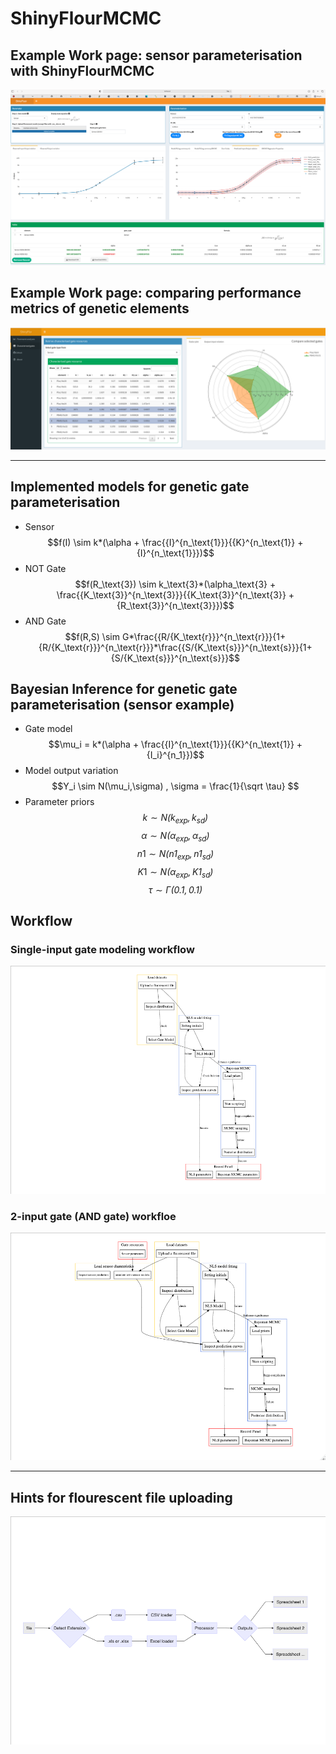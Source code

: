 # ShinyFlourMCMC

## Example Work page: sensor parameterisation with ShinyFlourMCMC
![example work page](https://github.com/lynceuslq/ShinyFlourMCMC/blob/main/www/exampleworkpage.png)

## Example Work page: comparing performance metrics of genetic elements
![Compare radar](https://github.com/lynceuslq/ShinyFlourMCMC/blob/main/www/radar_compare.png)

****

## Implemented models for genetic gate parameterisation

-   Sensor
    $$f(I) \sim k*(\alpha + \frac{{I}^{n_\text{1}}}{{K}^{n_\text{1}} + {I}^{n_\text{1}}})$$
-   NOT Gate
    $$f(R_\text{3}) \sim k_\text{3}*(\alpha_\text{3} + \frac{{K_\text{3}}^{n_\text{3}}}{{K_\text{3}}^{n_\text{3}} + {R_\text{3}}^{n_\text{3}}})$$
-   AND Gate
    $$f(R,S) \sim G*\frac{{R/{K_\text{r}}}^{n_\text{r}}}{1+{R/{K_\text{r}}}^{n_\text{r}}}*\frac{{S/{K_\text{s}}}^{n_\text{s}}}{1+{S/{K_\text{s}}}^{n_\text{s}}}$$

## Bayesian Inference for genetic gate parameterisation (sensor example)
-   Gate model $$\mu_i = k*(\alpha + \frac{{I}^{n_\text{1}}}{{K}^{n_\text{1}} + {I_i}^{n_1}})$$
-   Model output variation $$Y_i \sim N(\mu_i,\sigma) , \sigma = \frac{1}{\sqrt \tau} $$
-   Parameter priors  
    $$k \sim \mathit{N(k_{exp}, k_{sd})}$$
    $$\alpha \sim \mathit{N(\alpha_{exp}, \alpha_{sd})}$$
    $$n1 \sim \mathit{N(n1_{exp}, n1_{sd})}$$
    $$K1 \sim \mathit{N(\alpha_{exp}, K1_{sd})}$$
    $$\tau \sim \mathit{\Gamma (0.1,0.1)}$$

## Workflow

### Single-input gate modeling workflow
![Workflow for sensor parameterisation](https://github.com/lynceuslq/ShinyFlourMCMC/blob/main/www/MCMC_workflow_single%20input.png)

### 2-input gate (AND gate) workfloe
![2-input](https://github.com/lynceuslq/ShinyFlourMCMC/blob/main/www/2inputworkflow.png)

****
## Hints for flourescent file uploading
![File input](https://github.com/lynceuslq/ShinyFlourMCMC/blob/main/www/fileinput.png)
